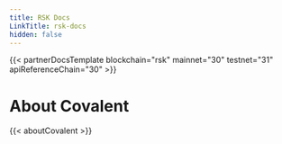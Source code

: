 ```yaml
---
title: RSK Docs
LinkTitle: rsk-docs
hidden: false
---
```


{{< partnerDocsTemplate blockchain="rsk" mainnet="30" testnet="31" apiReferenceChain="30" >}}
&nbsp;
# About Covalent
{{< aboutCovalent >}}
